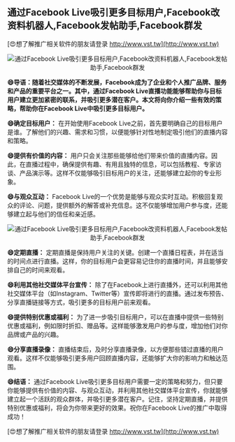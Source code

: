 ## **通过Facebook Live吸引更多目标用户,Facebook改资料机器人,Facebook发帖助手,Facebook群发**

[😍想了解推广相关软件的朋友请登录 http://www.vst.tw](http://www.vst.tw)

 <center><img src="https://vst.tw/MP4/tuiguang/png/4.png" alt="通过Facebook Live吸引更多目标用户,Facebook改资料机器人,Facebook发帖助手,Facebook群发"></center>

**😄导语：随着社交媒体的不断发展，Facebook成为了企业和个人推广品牌、服务和产品的重要平台之一。其中，通过Facebook Live直播功能能够帮助你与目标用户建立更加紧密的联系，并吸引更多潜在客户。本文将向你介绍一些有效的策略，帮助你在Facebook Live中吸引更多目标用户。**

**😄确定目标用户：**
在开始使用Facebook Live之前，首先要明确自己的目标用户是谁。了解他们的兴趣、需求和习惯，以便能够针对性地制定吸引他们的直播内容和策略。

**😄提供有价值的内容：**
用户只会关注那些能够给他们带来价值的直播内容。因此，在直播过程中，确保提供有趣、有用且独特的信息，可以包括教程、专家访谈、产品演示等。这样不仅能够吸引目标用户的关注，还能够建立起你的专业形象。

**😄与观众互动：**
Facebook Live的一个优势是能够与观众实时互动。积极回复观众的评论、问题，提供额外的解答或补充信息。这不仅能够增加用户参与度，还能够建立起与他们的信任和亲近感。

 <center><img src="https://vst.tw/MP4/tuiguang/png/1.png" alt="通过Facebook Live吸引更多目标用户,Facebook改资料机器人,Facebook发帖助手,Facebook群发"></center>

**😄定期直播：**
定期直播是保持用户关注的关键。创建一个直播日程表，并在适当的时间点进行直播。这样，你的目标用户会更容易记住你的直播时间，并且能够安排自己的时间来观看。

**😄利用其他社交媒体平台宣传：**
除了在Facebook上进行直播外，还可以利用其他社交媒体平台（如Instagram、Twitter等）宣传即将进行的直播。通过发布预告、分享直播链接等方式，吸引更多的目标用户前来观看。

**😄提供特别优惠或福利：**
为了进一步吸引目标用户，可以在直播中提供一些特别优惠或福利，例如限时折扣、赠品等。这样能够激发用户的参与度，增加他们对你品牌或产品的兴趣。

**😄分享直播录像：**
直播结束后，及时分享直播录像，以方便那些错过直播的用户观看。这样不仅能够吸引更多用户回顾直播内容，还能够扩大你的影响力和触达范围。

**😄结语：**
通过Facebook Live吸引更多目标用户需要一定的策略和努力，但只要你能够提供有价值的内容、与观众互动，并利用其他社交媒体平台宣传，你就能够建立起一个活跃的观众群体，并吸引更多潜在客户。记住，坚持定期直播，并提供特别优惠或福利，将会为你带来更好的效果。祝你在Facebook Live的推广中取得成功！

[😍想了解推广相关软件的朋友请登录 http://www.vst.tw](http://www.vst.tw)



